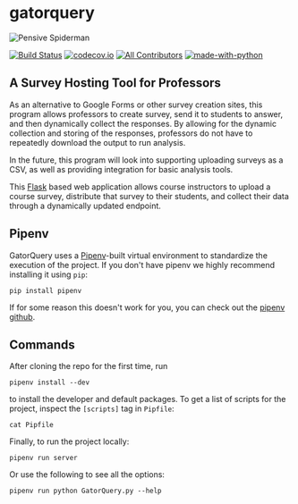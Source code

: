 # gatorquery

![Pensive Spiderman](https://i.imgur.com/Cb3vQSR.png)

[![Build Status](https://travis-ci.com/GatorEducator/gatorquery.svg?branch=master)](https://travis-ci.com/GatorEducator/gatorquery)
[![codecov.io](http://codecov.io/github/GatorEducator/gatorquery/coverage.svg?branch=master)](http://codecov.io/github/GatorEducator/gatorquery?branch=master)
[![All Contributors](https://img.shields.io/badge/all_contributors-4-orange.svg?style=flat)](#contributors)
[![made-with-python](https://img.shields.io/badge/Made%20with-Python-blue.svg)](https://www.python.org/)

## A Survey Hosting Tool for Professors

As an alternative to Google Forms or other survey creation sites, this program allows professors to create survey, send it to students to answer, and then dynamically collect the responses. By allowing for the dynamic collection and storing of the responses, professors do not have to repeatedly download the output to run analysis.

In the future, this program will look into supporting uploading surveys as a CSV, as well as providing integration for basic analysis tools.

This [Flask](http://flask.pocoo.org/) based web application allows course instructors to upload a course survey, distribute that survey to their students, and collect their data through a dynamically updated endpoint.

## Pipenv

GatorQuery uses a [Pipenv](https://project/pipenv/)-built virtual environment
to standardize the execution of the project. If you don't have pipenv we highly
recommend installing it using `pip`:

```
pip install pipenv
```

If for some reason this doesn't work for you, you can check out the [pipenv
github](https://github.com/pypa/pipenv).

## Commands

After cloning the repo for the first time, run

```
pipenv install --dev
```

to install the developer and default packages. To get a list of scripts for the
project, inspect the `[scripts]` tag in `Pipfile`:

```
cat Pipfile
```

Finally, to run the project locally:

```
pipenv run server
```

Or use the following to see all the options:

```
pipenv run python GatorQuery.py --help
```
